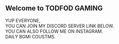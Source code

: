 ## Welcome to TODFOD GAMING

YUP EVERYONE,<br>
YOU CAN JOIN MY DISCORD SERVER LINK BELOW.<br>
YOU CAN ALSO FOLLOW ME ON INSTAGRAM.<br>
DAILY BGMI COUSTMS.<br>



